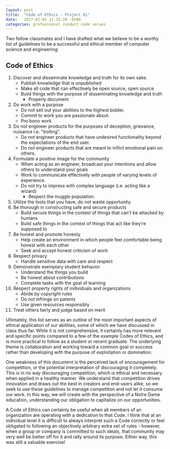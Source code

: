 ```yaml
---
layout: post
title:  "Code of Ethics - Project 01"
date:   2017-02-02 11:35:28 -0500
categories: professional conduct code values
---
```




Two fellow classmates and I have drafted what we believe to be a worthy list of
guidelines to be a successful and ethical member of computer science and
engineering:

Code of Ethics
--------------

1.  Discover and disseminate knowledge and truth for its own sake.
    - Publish knowledge that is unpublished
    -  Make all code that can effectively be open source, open source
    - Build things with the purpose of disseminating knowledge and truth
        * Properly document
2.  Do work with a purpose
    - Do not sell out your abilities to the highest bidder.
    - Commit to work you are passionate about.
    - Pro bono work
3.  Do not engineer products for the purposes of deception, grievance, nuisance
i.e. "trolling". 
    - Do not engineer products that have undesired functionality beyond the
expectations of the end user.
    - Do not engineer products that are meant to inflict emotional pain on others.
4.  Formulate a positive image for the community
    - When acting as an engineer, broadcast your intentions and allow others to
 understand your goals
    - Work to communicate effectively with people of varying levels of experience.
    - Do not try to impress with complex language  (i.e. acting like a wizard)
        * Respect the muggle population.
5.  Utilize the tools that you have; do not waste opportunity.
6.  Be thorough in constructing safe and secure products
    - Build secure things in the context of things that can't be attacked by humans
    - Build safe things in the context of things that act like they’re supposed to
7.  Be honest and promote honesty
    - Help create an environment in which people feel comfortable being honest with each other
    - Seek and accept honest criticism of work
8.  Respect privacy
    - Handle sensitive data with care and respect
9.  Demonstrate exemplary student behavior
    - Understand the things you build
    - Be honest about contributions 
    - Complete tasks with the goal of learning
10. Respect property rights of individuals and organizations
    - Abide by copyright rules
    - Do not infringe on patents
    - Use given resources responsibly
11. Treat others fairly and judge based on merit



Ultimately, this list serves as an outline of the most important aspects of
ethical application of our abilities, some of which we have discussed in class
thus far.  While it is not comprehensive, it certainly has more relevant and
specific points compared to a few of the example Codes of Ethics, and is more
practical to follow as a student or recent graduate.  The underlying theme is
collaboration and working toward a common goal or success rather than
developing with the purpose of exploitation or domination.

One weakness of this document is the perceived lack of encouragement for
competition, or the potential interpretation of discouraging it completely.  This is in no way discouraging competition, which is ethical and necessary when
applied in a healthy manner.  We understand that competition drives innovation
and draws out the best in creators and end-users alike, so we seek to use these
guidelines to manage competition and not let it consume our work.  In this way,
we will create with the perspective of a Notre Dame education, understanding
our obligation to capitalize on our opportunities.

A Code of Ethics can certainly be useful when all members of an organization
are operating with a dedication to that Code.  I think that at an individual
level it is difficult to always interpret such a Code correctly or feel
obligated to following an objectively arbitrary extra set of rules - however,
when a group or company is committed to such ideals, that community may very
well be better off for it and rally around its purpose.  Either way, this was
still a valuable exercise!





